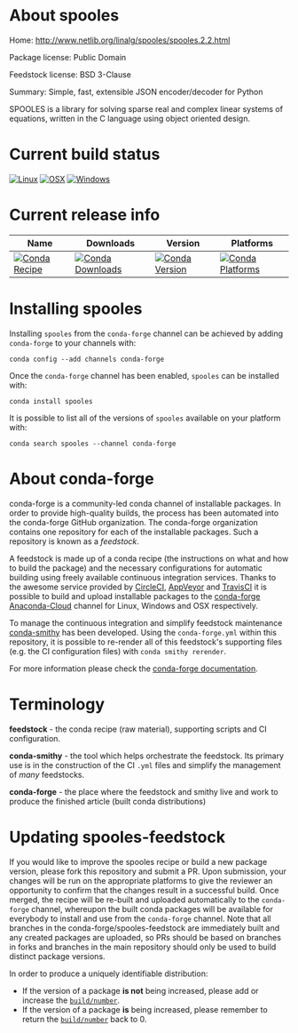 About spooles
=============

Home: http://www.netlib.org/linalg/spooles/spooles.2.2.html

Package license: Public Domain

Feedstock license: BSD 3-Clause

Summary: Simple, fast, extensible JSON encoder/decoder for Python

SPOOLES is a library for solving sparse real and complex linear systems of equations,
written in the C language using object oriented design.


Current build status
====================

[![Linux](https://img.shields.io/circleci/project/github/conda-forge/spooles-feedstock/master.svg?label=Linux)](https://circleci.com/gh/conda-forge/spooles-feedstock)
[![OSX](https://img.shields.io/travis/conda-forge/spooles-feedstock/master.svg?label=macOS)](https://travis-ci.org/conda-forge/spooles-feedstock)
[![Windows](https://img.shields.io/appveyor/ci/conda-forge/spooles-feedstock/master.svg?label=Windows)](https://ci.appveyor.com/project/conda-forge/spooles-feedstock/branch/master)

Current release info
====================

| Name | Downloads | Version | Platforms |
| --- | --- | --- | --- |
| [![Conda Recipe](https://img.shields.io/badge/recipe-spooles-green.svg)](https://anaconda.org/conda-forge/spooles) | [![Conda Downloads](https://img.shields.io/conda/dn/conda-forge/spooles.svg)](https://anaconda.org/conda-forge/spooles) | [![Conda Version](https://img.shields.io/conda/vn/conda-forge/spooles.svg)](https://anaconda.org/conda-forge/spooles) | [![Conda Platforms](https://img.shields.io/conda/pn/conda-forge/spooles.svg)](https://anaconda.org/conda-forge/spooles) |

Installing spooles
==================

Installing `spooles` from the `conda-forge` channel can be achieved by adding `conda-forge` to your channels with:

```
conda config --add channels conda-forge
```

Once the `conda-forge` channel has been enabled, `spooles` can be installed with:

```
conda install spooles
```

It is possible to list all of the versions of `spooles` available on your platform with:

```
conda search spooles --channel conda-forge
```


About conda-forge
=================

conda-forge is a community-led conda channel of installable packages.
In order to provide high-quality builds, the process has been automated into the
conda-forge GitHub organization. The conda-forge organization contains one repository
for each of the installable packages. Such a repository is known as a *feedstock*.

A feedstock is made up of a conda recipe (the instructions on what and how to build
the package) and the necessary configurations for automatic building using freely
available continuous integration services. Thanks to the awesome service provided by
[CircleCI](https://circleci.com/), [AppVeyor](https://www.appveyor.com/)
and [TravisCI](https://travis-ci.org/) it is possible to build and upload installable
packages to the [conda-forge](https://anaconda.org/conda-forge)
[Anaconda-Cloud](https://anaconda.org/) channel for Linux, Windows and OSX respectively.

To manage the continuous integration and simplify feedstock maintenance
[conda-smithy](https://github.com/conda-forge/conda-smithy) has been developed.
Using the ``conda-forge.yml`` within this repository, it is possible to re-render all of
this feedstock's supporting files (e.g. the CI configuration files) with ``conda smithy rerender``.

For more information please check the [conda-forge documentation](https://conda-forge.org/docs/).

Terminology
===========

**feedstock** - the conda recipe (raw material), supporting scripts and CI configuration.

**conda-smithy** - the tool which helps orchestrate the feedstock.
                   Its primary use is in the construction of the CI ``.yml`` files
                   and simplify the management of *many* feedstocks.

**conda-forge** - the place where the feedstock and smithy live and work to
                  produce the finished article (built conda distributions)


Updating spooles-feedstock
==========================

If you would like to improve the spooles recipe or build a new
package version, please fork this repository and submit a PR. Upon submission,
your changes will be run on the appropriate platforms to give the reviewer an
opportunity to confirm that the changes result in a successful build. Once
merged, the recipe will be re-built and uploaded automatically to the
`conda-forge` channel, whereupon the built conda packages will be available for
everybody to install and use from the `conda-forge` channel.
Note that all branches in the conda-forge/spooles-feedstock are
immediately built and any created packages are uploaded, so PRs should be based
on branches in forks and branches in the main repository should only be used to
build distinct package versions.

In order to produce a uniquely identifiable distribution:
 * If the version of a package **is not** being increased, please add or increase
   the [``build/number``](https://conda.io/docs/user-guide/tasks/build-packages/define-metadata.html#build-number-and-string).
 * If the version of a package **is** being increased, please remember to return
   the [``build/number``](https://conda.io/docs/user-guide/tasks/build-packages/define-metadata.html#build-number-and-string)
   back to 0.
